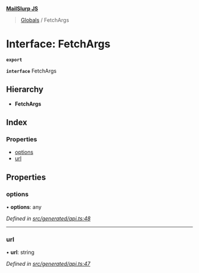 **[MailSlurp JS](../README.md)**

> [Globals](../README.md) / FetchArgs

# Interface: FetchArgs

**`export`** 

**`interface`** FetchArgs

## Hierarchy

* **FetchArgs**

## Index

### Properties

* [options](fetchargs.md#options)
* [url](fetchargs.md#url)

## Properties

### options

•  **options**: any

*Defined in [src/generated/api.ts:48](https://github.com/mailslurp/mailslurp-client/blob/6b679b8/src/generated/api.ts#L48)*

___

### url

•  **url**: string

*Defined in [src/generated/api.ts:47](https://github.com/mailslurp/mailslurp-client/blob/6b679b8/src/generated/api.ts#L47)*
